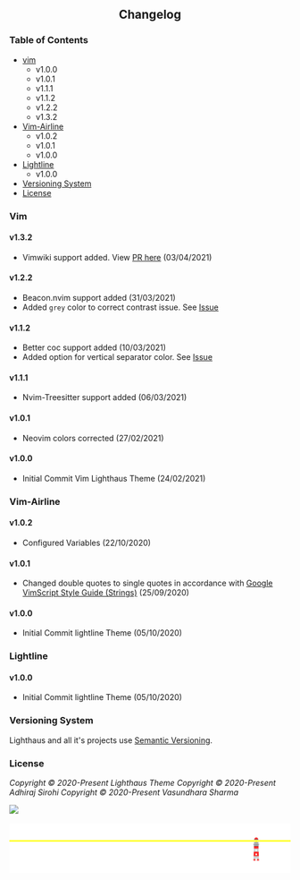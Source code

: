 <h2 align="center">Changelog</h2>

### Table of Contents
- [vim](#vim)
  - v1.0.0
  - v1.0.1
  - v1.1.1
  - v1.1.2
  - v1.2.2
  - v1.3.2
- [Vim-Airline](#vim-airline)
  - v1.0.2
  - v1.0.1
  - v1.0.0
- [Lightline](#lightline)
  - v1.0.0
- [Versioning System](#versioning-system)
- [License](#license)

### Vim
#### v1.3.2
- Vimwiki support added. View [PR here](https://github.com/lighthaus-theme/vim-lighthaus/pull/5) (03/04/2021)

#### v1.2.2
- Beacon.nvim support added (31/03/2021)
- Added `grey` color to correct contrast issue. See [Issue](https://github.com/lighthaus-theme/lighthaus/issues/3)

#### v1.1.2
- Better coc support added (10/03/2021)
- Added option for vertical separator color. See [Issue](https://github.com/lighthaus-theme/vim-lighthaus/issues/3)

#### v1.1.1
- Nvim-Treesitter support added (06/03/2021)

#### v1.0.1
- Neovim colors corrected (27/02/2021)

#### v1.0.0
- Initial Commit Vim Lighthaus Theme (24/02/2021)

### Vim-Airline
#### v1.0.2
- Configured Variables (22/10/2020)

#### v1.0.1
- Changed double quotes to single quotes in accordance with [Google VimScript Style Guide (Strings)](https://google.github.io/styleguide/vimscriptguide.xml?showone=Strings#Strings) (25/09/2020)

#### v1.0.0
- Initial Commit lightline Theme (05/10/2020)

### Lightline
#### v1.0.0
- Initial Commit lightline Theme (05/10/2020)

### Versioning System
Lighthaus and all it's projects use [Semantic Versioning](https://semver.org/).  <br/>


### License

_Copyright © 2020-Present Lighthaus Theme_
_Copyright © 2020-Present Adhiraj Sirohi_
_Copyright © 2020-Present Vasundhara Sharma_

<p align="left"><a href="https://github.com/lighthaus-theme/vim/blob/master/LICENSE"><img src="https://img.shields.io/static/v1.svg??style=flat&logo=appveyore&label=License&message=MIT&colorA=1C918A&colorB=50C16E"/></a></p>

<p align="center"><img src="https://raw.githubusercontent.com/lighthaus-theme/lighthaus/9e5cf66db03fc3e183e6cfbf7c4c04263a4f23df/ImageResources/lighthaus-border.svg"><p>
